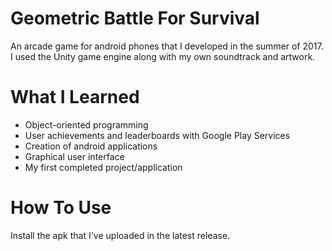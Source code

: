 # Geometric Battle For Survival
An arcade game for android phones that I developed in the summer of 2017. I used the Unity game engine along with my own soundtrack and artwork.
# What I Learned
- Object-oriented programming
- User achievements and leaderboards with Google Play Services
- Creation of android applications
- Graphical user interface
- My first completed project/application
# How To Use
Install the apk that I've uploaded in the latest release.
